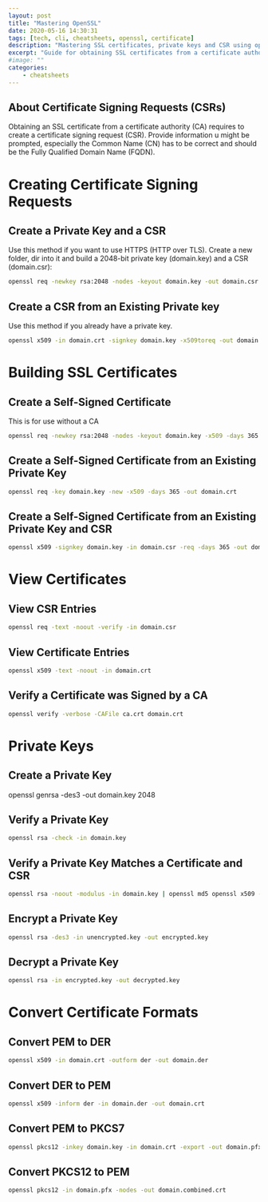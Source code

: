 ```yaml
---
layout: post
title: "Mastering OpenSSL"
date: 2020-05-16 14:30:31
tags: [tech, cli, cheatsheets, openssl, certificate]
description: "Mastering SSL certificates, private keys and CSR using openSSL."
excerpt: "Guide for obtaining SSL certificates from a certificate authority"
#image: ""
categories:
    - cheatsheets
---
```


## About Certificate Signing Requests (CSRs)
Obtaining an SSL certificate from a certificate authority (CA) requires to create a certificate signing request (CSR). Provide information u might be prompted, especially the Common Name (CN) has to be correct and should be the Fully Qualified Domain Name (FQDN).

# Creating Certificate Signing Requests
## Create a Private Key and a CSR
Use this method if you want to use HTTPS (HTTP over TLS). Create a new folder, dir into it and build a 2048-bit private key (domain.key) and a CSR (domain.csr):
```bash
openssl req -newkey rsa:2048 -nodes -keyout domain.key -out domain.csr
```

## Create a CSR from an Existing Private key
Use this method if you already have a private key.
```bash
openssl x509 -in domain.crt -signkey domain.key -x509toreq -out domain.csr
```
# Building SSL Certificates
## Create a Self-Signed Certificate
This is for use without a CA
```bash
openssl req -newkey rsa:2048 -nodes -keyout domain.key -x509 -days 365 -out domain.crt
```

## Create a Self-Signed Certificate from an Existing Private Key
```bash
openssl req -key domain.key -new -x509 -days 365 -out domain.crt
```

## Create a Self-Signed Certificate from an Existing Private Key and CSR 
```bash
openssl x509 -signkey domain.key -in domain.csr -req -days 365 -out domain.crt  openssl x509 -signkey domain.key -in domain.csr -req -days 365 -out domain.crt
```
# View Certificates
## View CSR Entries
```bash
openssl req -text -noout -verify -in domain.csr
```

## View Certificate Entries
```bash
openssl x509 -text -noout -in domain.crt  
```

## Verify a Certificate was Signed by a CA
```bash
openssl verify -verbose -CAFile ca.crt domain.crt
```
# Private Keys
## Create a Private Key
openssl genrsa -des3 -out domain.key 2048

## Verify a Private Key
```bash
openssl rsa -check -in domain.key
```

## Verify a Private Key Matches a Certificate and CSR
```bash
openssl rsa -noout -modulus -in domain.key | openssl md5 openssl x509 -noout -modulus -in domain.crt | openssl md5 openssl req -noout -modulus -in domain.csr | openssl md5
```

## Encrypt a Private Key
```bash
openssl rsa -des3 -in unencrypted.key -out encrypted.key
```


## Decrypt a Private Key
```bash
openssl rsa -in encrypted.key -out decrypted.key
```

# Convert Certificate Formats
## Convert PEM to DER
```bash
openssl x509 -in domain.crt -outform der -out domain.der
```


## Convert DER to PEM
```bash
openssl x509 -inform der -in domain.der -out domain.crt
```


## Convert PEM to PKCS7
```bash
openssl pkcs12 -inkey domain.key -in domain.crt -export -out domain.pfx
```


## Convert PKCS12 to PEM
```bash
openssl pkcs12 -in domain.pfx -nodes -out domain.combined.crt
```